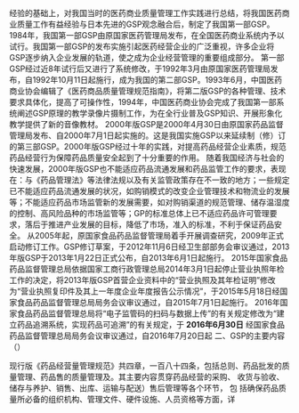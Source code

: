 经验的基础上，对我国当时的医药商业质量管理工作实践进行总结，将我国医药商业质量工作有益经验与日本先进的GSP观念融合后，制定了我国第一部GSP。1984年，我国第一部GSP由原国家医药管理局发布，在全国医药商业系统内予以试行。我国第一部GSP的发布实施引起医药经营企业的广泛重视，许多企业将GSP逐步纳入企业发展的轨道，使之成为企业经营管理的重要组成部分。
第一部GSP经过近8年试行后又进行了系统修改，于1992年3月由原国家医药管理局发布，自1992年10月11日起施行，成为我国的第二部GSP。1993年6月，中国医药商业协会编辑了《医药商品质量管理规范指南》，将第二版GSP的各种管理、技术要求具体化，提高了可操作性，1994年，中国医药商业协会完成了我国第一部系统阐述GSP原理的教学录像片摄制工作，为在全行业普及GSP知识、开展形象化教学提供了新的音像教材。
2000年版GSP是2000年4月30日由原国家药品监督管理局发布、自2000年7月1日起实施的。这是我国实施GSP以来延续制（修）订的第三部GSP。2000年版GSP经过十年的实践，对提高药品经营企业素质，规范药品经营行为保障药品质量安全起到了十分重要的作用。
随着我国经济与社会的快速发展，2000年版GSP也不能适应药品流通发展和药品监管工作的要求，表现在：与《药品管理法》等法律法规以及有关监管政策存在不一致的地方；一些规定已不能适应药品流通发展的状况，如购销模式的改变企业管理技术和物流业的发展等；不能适应药品市场监管新的发展需要，如对购销渠道的规范管理、储存温湿度的控制、高风险品种的市场监管等；GP的标准总体上已不适应药品许可管理要求，落后于推进产业发展的目标，降低了市场，准入的标准，不利于保证药品安全。
从2005年起，原国家食品药品监督管理局着手开展调查研究，2009年正式启动修订工作。GSP修订草案，于2012年11月6日经卫生部部务会审议通过，2013年版GSP于2013年1月22日正式公布，自2013年6月1日起施行。
2015年国家食品药品监督管理总局依据国家工商行政管理总局2014年3月1日起停止营业执照年检工作的决定，将2013年版GSP首营企业资料中的“营业执照及其年检证明”修改为“营业执照复印件及其上一年度企业年度报告公示情况”，于2015年5月18日经国家食品药品监督管理总局局务会议审议通过，自2015年7月1日起施行。
2016年国家食品药品监督管理总局将“电子监管码的扫码与数据上传”的有关规定修改为“建立药品追溯系统，实现药品可追溯”的有关规定，于  **2016年6月30日** 经国家食品药品监督管理总局局务会议审议通过，自2016年7月20日起
二、GSP的主要内容（）

现行版《药品经营量管理规范》共四章，一百八十四条，包括总则、药品批发的质量管理、药品售的质量管理及。其主要内容贯穿药品经营的采购、
收货与验收、储存与养护、销售、出库、运输与配送）售后管理等各个环节，
包
括确保药品质量所必备的组织机构、管理文件、硬件设施、人员资格等方面，详